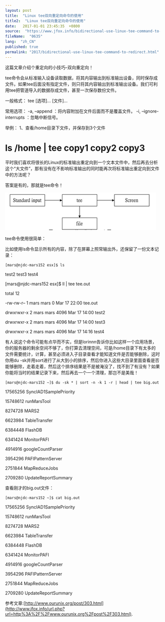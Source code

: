 ```yaml
---
layout: post
title:  "Linux tee双向重定向命令的使用"
title2:  "Linux tee双向重定向命令的使用"
date:   2017-01-01 23:45:35  +0800
source:  "https://www.jfox.info/bidirectional-use-linux-tee-command-to-redirect.html"
fileName:  "0635"
lang:  "zh_CN"
published: true
permalink: "2017/bidirectional-use-linux-tee-command-to-redirect.html"
---
```




这篇文章介绍个重定向的小技巧–双向重定向！

tee命令会从标准输入设备读取数据，将其内容输出到标准输出设备，同时保存成文件。如果tee后面没有指定文件，则只将其内容输出到标准输出设备。我们可利用tee把管道导入的数据存成文件，甚至一次保存数份文件。

一般格式：
tee [选项]… [文件]…

常用选项：
-a, –append ：将内容附加在文件后面而不是覆盖文件。
-i, –ignore-interrupts ：忽略中断信号。

举例：
1、查看/home目录下文件，并保存到3个文件
# ls /home | tee copy1 copy2 copy3

平时我们喜欢将很长的Linux的标准输出重定向到一个文本文件中，然后再去分析这个“大文件”，那有没有在不影响标准输出的同时能再次将标准输出重定向到文件中的方法呢？

答案是有的，那就是tee命令！

 [![tee](6fc7c2f.jpg)](http://www.jfox.info/wp-content/uploads/2014/05/tee.jpg)

tee命令使用很简单：

比如使用ls命令显示所有的内容，除了在屏幕上照常输出外，还保留了一份文本记录：

    [mars@njdc-mars152 esx]$ ls

test2 test3 test4

[mars@njdc-mars152 esx]$ ll | tee tee.out

total 12

-rw-rw-r– 1 mars mars 0 Mar 17 22:00 tee.out

drwxrwxr-x 2 mars mars 4096 Mar 17 14:00 test2

drwxrwxr-x 2 mars mars 4096 Mar 17 14:00 test3

drwxrwxr-x 2 mars mars 4096 Mar 17 14:16 test4

有人说这个命令可能有点华而不实，但是lorinnn告诉你比如这样一个应用场景，你的服务器的剩余空间不够了，你打算去清理空间，可是/home目录下有太多的文件需要统计，计算，甚至必须进入子目录查看才能知道文件是否能够删除，这时你用du -sk并用sort进行了从大到小的排序，然后你进入这些大目录里面查看是否能够删除，走着走着，然后这个排序结果是不是被淹没了，找不到了有没有？如果你能将当时的结果记录下来，然后再去一个一个清理，那岂不是美哉！

    [mars@njdc-mars152 ~]$ du -sk * | sort -n -k 1 -r | head | tee big.out

17565256 SyncIAD1SamplePriority

15748612 runMarsTool

8274728 MARS2

6623984 TableTransfer

6384448 FlashDB

6341424 MonitorPAFI

4914916 googleCountParser

3954296 PAFIPatternServer

2751844 MapReduceJobs

2709280 UpdateReportSummary

查看刚才的big.out文件：

    [mars@njdc-mars152 ~]$ cat big.out

17565256 SyncIAD1SamplePriority

15748612 runMarsTool

8274728 MARS2

6623984 TableTransfer

6384448 FlashDB

6341424 MonitorPAFI

4914916 googleCountParser

3954296 PAFIPatternServer

2751844 MapReduceJobs

2709280 UpdateReportSummary

参考文章:[http://www.ourunix.org/post/303.html](http://www.jfox.info/url.php?url=http%3A%2F%2Fwww.ourunix.org%2Fpost%2F303.html).
